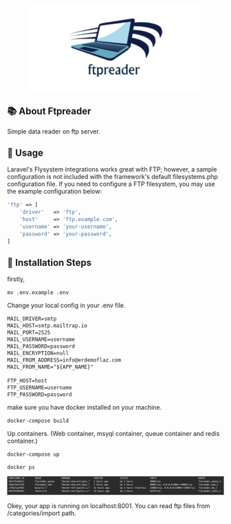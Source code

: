 <p align="center"><img src="public/ftpreader.png" width="400"></p>

## 📚 About Ftpreader

Simple data reader on ftp server.


## 🔧 Usage
Laravel's Flysystem integrations works great with FTP; however, a sample configuration is not included with the framework's default filesystems.php configuration file. If you need to configure a FTP filesystem, you may use the example configuration below:

```php
'ftp' => [
    'driver'   => 'ftp',
    'host'     => 'ftp.example.com',
    'username' => 'your-username',
    'password' => 'your-password',
]
```

## 🔧 Installation Steps

firstly,

```
mv .env.example .env 
```

Change your local config in your .env file.
 
```
MAIL_DRIVER=smtp
MAIL_HOST=smtp.mailtrap.io
MAIL_PORT=2525
MAIL_USERNAME=username
MAIL_PASSWORD=password
MAIL_ENCRYPTION=null
MAIL_FROM_ADDRESS=info@erdemoflaz.com
MAIL_FROM_NAME="${APP_NAME}"

FTP_HOST=host
FTP_USERNAME=username
FTP_PASSWORD=password
```

make sure you have docker installed on your machine.

```
docker-compose build
```
Up containers. (Web container, msyql container, queue container and redis container.)

```
docker-compose up
```

```
docker ps
```
<p align="center"><img src="public/containers.png"></p>

Okey, your app is running on localhost:8001. You can read ftp files from /categories/import path.


